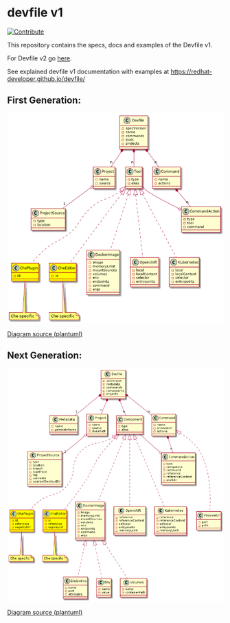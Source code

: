 # devfile v1

[![Contribute](https://www.eclipse.org/che/factory-contribute.svg)](https://che.openshift.io/f?url=https://github.com/redhat-developer/devfile)

This repository contains the specs, docs and examples of the Devfile v1.

For Devfile v2 go [here](https://devfile.github.io/devfile/index.html). 

See explained devfile v1 documentation with examples at https://redhat-developer.github.io/devfile/

## First Generation:

![devfile](devfile.png)

[Diagram source (plantuml)](devfile.plantuml)

## Next Generation:

![devfile](devfile_next.png)

[Diagram source (plantuml)](devfile_next.plantuml)

